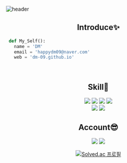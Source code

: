 ![header](https://capsule-render.vercel.app/api?type=slice&color=auto&height=100&section=header&text=HI&desc=I'm+DM&fontSize=45&rotate=8&fontAlignY=2&fontAlign=85&descAlignY=30&descAlign=90&&animation=twinkling)

<div align=center>
<h2>Introduce✨️</h2>
</div>

```Python
 def My_Self():
   name = 'DM'
   email = 'happydm09@naver.com'
   web = 'dm-09.github.io'
```

<br>

<div align=center>
<h2>Skill💫</h2>

<img src="https://img.shields.io/badge/Python-3776AB?style=flat&logo=Python&logoColor=white"/>
<img src="https://img.shields.io/badge/JS-yellow?style=flat&logo=JavaScript&logoColor=white"/>
<img src="https://img.shields.io/badge/HTML-E34F26?style=flat&logo=HTML5&logoColor=white"/>
<img src="https://img.shields.io/badge/Lua-2C2D72?style=flat&logo=Lua&logoColor=white"/>
<br><img src="https://img.shields.io/badge/CSS-1572B6?style=flat&logo=CSS3&logoColor=white"/>
<img src="https://img.shields.io/badge/Github-181717?style=flat&logo=Github&logoColor=white"/>

<br>

<h2>Account😎</h2>
<a href='mailto:happydm09@naver.com'><img src="https://img.shields.io/badge/Email-gray?style=flat&logo=Gmail&logoColor=#2C2D72"/></a>
<a href='https://github.com/happydm09'><img src="https://img.shields.io/badge/2nd-gray?style=flat&logo=Github&logoColor=#2C2D72"/></a>

[![Solved.ac 프로필](http://mazassumnida.wtf/api/mini/generate_badge?boj=dongmin)](https://solved.ac/dongmin)
</div>
